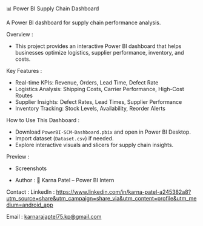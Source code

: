 📊 Power BI Supply Chain Dashboard  

A Power BI dashboard for supply chain performance analysis.

Overview :
- This project provides an interactive Power BI dashboard that helps businesses optimize logistics, supplier performance, inventory, and costs.

Key Features :
- Real-time KPIs: Revenue, Orders, Lead Time, Defect Rate
- Logistics Analysis: Shipping Costs, Carrier Performance, High-Cost Routes
- Supplier Insights: Defect Rates, Lead Times, Supplier Performance
- Inventory Tracking: Stock Levels, Availability, Reorder Alerts 

How to Use This Dashboard :
- Download `PowerBI-SCM-Dashboard.pbix` and open in Power BI Desktop.  
- Import dataset (`Dataset.csv`) if needed.
- Explore interactive visuals and slicers for supply chain insights.  

Preview :
- Screenshots

- Author :
👤 Karna Patel – Power BI Intern  

Contact : 
LinkedIn : https://www.linkedin.com/in/karna-patel-a245382a8?utm_source=share&utm_campaign=share_via&utm_content=profile&utm_medium=android_app

Email    : karnarajaptel75.kp@gmail.com
